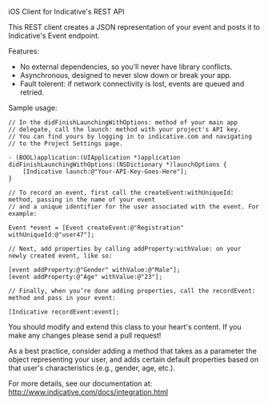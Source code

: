 iOS Client for Indicative's REST API

This REST client creates a JSON representation of your event and posts it to Indicative's Event endpoint.

Features:

+ No external dependencies, so you'll never have library conflicts.
+ Asynchronous, designed to never slow down or break your app.
+ Fault tolerent: if network connectivity is lost, events are queued and retried.

Sample usage:

    // In the didFinishLaunchingWithOptions: method of your main app   
    // delegate, call the launch: method with your project's API key. 
    // You can find yours by logging in to indicative.com and navigating
    // to the Project Settings page.
    
    - (BOOL)application:(UIApplication *)application didFinishLaunchingWithOptions:(NSDictionary *)launchOptions {
        [Indicative launch:@"Your-API-Key-Goes-Here"];
    }
    
    // To record an event, first call the createEvent:withUniqueId: method, passing in the name of your event 
    // and a unique identifier for the user associated with the event. For example:
    
    Event *event = [Event createEvent:@"Registration" withUniqueId:@"user47"];

    // Next, add properties by calling addProperty:withValue: on your newly created event, like so:

    [event addProperty:@"Gender" withValue:@"Male"];
    [event addProperty:@"Age" withValue:@"23"];
    
    // Finally, when you’re done adding properties, call the recordEvent: method and pass in your event:

    [Indicative recordEvent:event];

You should modify and extend this class to your heart's content.  If you make any changes please send a pull request!

As a best practice, consider adding a method that takes as a parameter the object representing your user, and adds certain default properties based on that user's characteristics (e.g., gender, age, etc.).

For more details, see our documentation at: http://www.indicative.com/docs/integration.html
